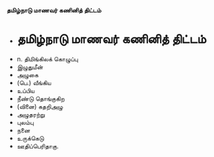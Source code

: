 **தமிழ்நாடு மாணவர் கணினித் திட்டம்**
- # தமிழ்நாடு மாணவர் கணினித் திட்டம்
- n. திமிங்கிலக் கொழுப்பு
- இழுதுமீன்
- அழுகை
- (பெ.) வீங்கிய
- உப்பிய
- நீண்டு தொங்குகிற
- (வினை) கதறிஅழு
- அழுதரற்று
- புலம்பு
- நனை
- உருக்கெடு
- ஊதிப்பெரிதாகு.


